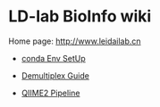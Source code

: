 # LD-lab BioInfo wiki   
Home page: http://www.leidailab.cn

* [conda Env SetUp](https://github.com/Junyu25/LD-lab/blob/master/conda-env.ipynb)

* [Demultiplex Guide](https://github.com/Junyu25/LD-lab/blob/master/Demultiplex.ipynb)

* [QIIME2 Pipeline](https://github.com/Junyu25/LD-lab/blob/master/QIIME2-Pipeline.ipynb)
